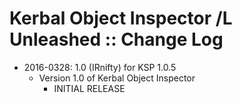 # Kerbal Object Inspector /L Unleashed :: Change Log

* 2016-0328: 1.0 (IRnifty) for KSP 1.0.5
	+ Version 1.0 of Kerbal Object Inspector
		- INITIAL RELEASE
